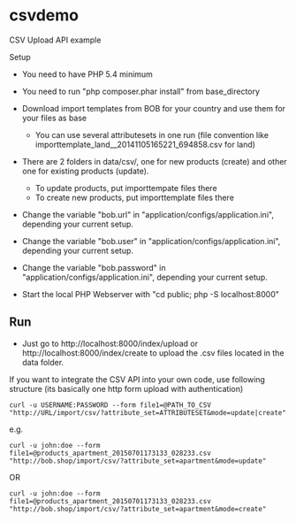 csvdemo
=======

CSV Upload API example

Setup
- You need to have PHP 5.4 minimum
- You need to run "php composer.phar install" from base_directory

- Download import templates from BOB for your country and use them for your files as base
  - You can use several attributesets in one run (file convention like importtemplate_land__20141105165221_694858.csv for land)
- There are 2 folders in data/csv/, one for new products (create) and other one for existing products (update).
  - To update products, put importtempate files there 
  - To create new products, put importtemplate files there
- Change the variable "bob.url" in "application/configs/application.ini", depending your current setup.
- Change the variable "bob.user" in "application/configs/application.ini", depending your current setup.
- Change the variable "bob.password" in "application/configs/application.ini", depending your current setup.
- Start the local PHP Webserver with "cd public; php -S localhost:8000"

Run
-
- Just go to http://localhost:8000/index/upload or http://localhost:8000/index/create to upload the .csv files located in the data folder.

If you want to integrate the CSV API into your own code, use following structure (its basically one http form upload with authentication)


    curl -u USERNAME:PASSWORD --form file1=@PATH_TO_CSV "http://URL/import/csv/?attribute_set=ATTRIBUTESET&mode=update|create"

e.g.

    curl -u john:doe --form file1=@products_apartment_20150701173133_028233.csv "http://bob.shop/import/csv/?attribute_set=apartment&mode=update"

OR

    curl -u john:doe --form file1=@products_apartment_20150701173133_028233.csv "http://bob.shop/import/csv/?attribute_set=apartment&mode=create"
    
    